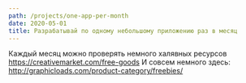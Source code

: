 ```yaml
---
path: /projects/one-app-per-month
date: 2020-05-01
title: Разрабатывай по одному небольшому приложению раз в месяц
---
```


Каждый месяц можно проверять немного халявных ресурсов https://creativemarket.com/free-goods
И совсем немного здесь: http://graphicloads.com/product-category/freebies/